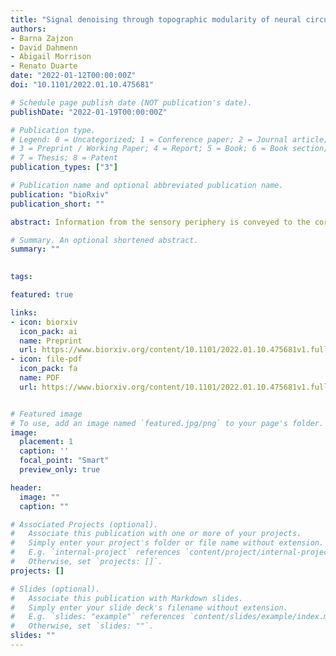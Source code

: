 ```yaml
---
title: "Signal denoising through topographic modularity of neural circuits"
authors:
- Barna Zajzon
- David Dahmenn
- Abigail Morrison
- Renato Duarte
date: "2022-01-12T00:00:00Z"
doi: "10.1101/2022.01.10.475681"

# Schedule page publish date (NOT publication's date).
publishDate: "2022-01-19T00:00:00Z"

# Publication type.
# Legend: 0 = Uncategorized; 1 = Conference paper; 2 = Journal article;
# 3 = Preprint / Working Paper; 4 = Report; 5 = Book; 6 = Book section;
# 7 = Thesis; 8 = Patent
publication_types: ["3"]

# Publication name and optional abbreviated publication name.
publication: "bioRxiv"
publication_short: ""

abstract: Information from the sensory periphery is conveyed to the cortex via structured projection pathways that spatially segregate stimulus features, providing a robust and efficient encoding strategy. Beyond sensory encoding, this prominent anatomical feature extends throughout the neocortex. However, the extent to which it influences cortical processing is unclear. In this study, we combine cortical circuit modeling with network theory to demonstrate that the sharpness of topographic projections acts as a bifurcation parameter, controlling the macroscopic dynamics and representational precision across a modular network. By shifting the balance of excitation and inhibition, topographic modularity gradually increases task performance and improves the signal-to-noise ratio across the system. We show that this is a robust and generic structural feature that enables a broad range of behaviorally-relevant operating regimes, and provide an in-depth theoretical analysis unravelling the dynamical principles underlying the mechanism.

# Summary. An optional shortened abstract.
summary: ""
 

tags:

featured: true

links:
- icon: biorxiv
  icon_pack: ai
  name: Preprint
  url: https://www.biorxiv.org/content/10.1101/2022.01.10.475681v1.full
- icon: file-pdf
  icon_pack: fa
  name: PDF
  url: https://www.biorxiv.org/content/10.1101/2022.01.10.475681v1.full.pdf


# Featured image
# To use, add an image named `featured.jpg/png` to your page's folder. 
image:
  placement: 1
  caption: ''
  focal_point: "Smart"
  preview_only: true

header:
  image: ""
  caption: ""

# Associated Projects (optional).
#   Associate this publication with one or more of your projects.
#   Simply enter your project's folder or file name without extension.
#   E.g. `internal-project` references `content/project/internal-project/index.md`.
#   Otherwise, set `projects: []`.
projects: []

# Slides (optional).
#   Associate this publication with Markdown slides.
#   Simply enter your slide deck's filename without extension.
#   E.g. `slides: "example"` references `content/slides/example/index.md`.
#   Otherwise, set `slides: ""`.
slides: ""
---
```


